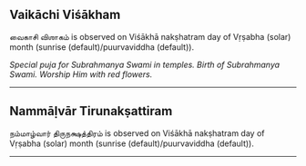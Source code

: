 ## Vaikāchi Viśākham
வைகாசி விஶாகம் is observed on Viśākhā nakṣhatram day of Vṛṣabha (solar) month (sunrise (default)/puurvaviddha (default)).

_Special puja for Subrahmanya Swami in temples. Birth of Subrahmanya Swami. Worship Him with red flowers._

---
## Nammāḷvār Tirunakṣattiram
நம்மாழ்வார் திருநக்ஷத்திரம் is observed on Viśākhā nakṣhatram day of Vṛṣabha (solar) month (sunrise (default)/puurvaviddha (default)).



---
